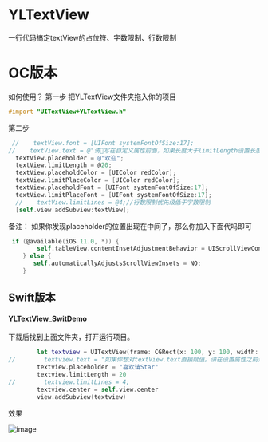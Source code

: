 # YLTextView
一行代码搞定textView的占位符、字数限制、行数限制
# OC版本
如何使用？
第一步
  把YLTextView文件夹拖入你的项目
```Objective-C
#import "UITextView+YLTextView.h"
```
 第二步
  ```Objective-C
   //    textView.font = [UIFont systemFontOfSize:17];
//    textView.text = @"请写在自定义属性前面，如果长度大于limitLength设置长度会被自动截断。";
    textView.placeholder = @"欢迎";
    textView.limitLength = @20;
    textView.placeholdColor = [UIColor redColor];
    textView.limitPlaceColor = [UIColor redColor];
    textView.placeholdFont = [UIFont systemFontOfSize:17];
    textView.limitPlaceFont = [UIFont systemFontOfSize:17];
    //    textView.limitLines = @4;//行数限制优先级低于字数限制
    [self.view addSubview:textView];

  ```
备注：
如果你发现placeholder的位置出现在中间了，那么你加入下面代吗即可
```Objective-C
 if (@available(iOS 11.0, *)) {
        self.tableView.contentInsetAdjustmentBehavior = UIScrollViewContentInsetAdjustmentNever;
    } else {
       self.automaticallyAdjustsScrollViewInsets = NO;
    }
```

## Swift版本
#### YLTextView_SwitDemo 
下载后找到上面文件夹，打开运行项目。
```Swift
        let textview = UITextView(frame: CGRect(x: 100, y: 100, width: 200, height: 150))
//        textview.text = "如果你想对textView.text直接赋值。请在设置属性之前进行，否则影响计算"
        textview.placeholder = "喜欢请Star"
        textview.limitLength = 20
//        textview.limitLines = 4;
        textview.center = self.view.center
        view.addSubview(textview)

```

效果

![image](https://github.com/Rain-dew/YLTextView/blob/master/YLTextViewDemo/%E3%80%82.gif)
